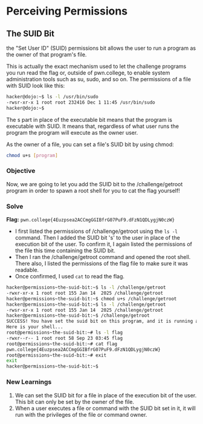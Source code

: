 # Perceiving Permissions

## The SUID Bit
the "Set User ID" (SUID) permissions bit allows the user to run a program as the owner of that program's file.

This is actually the exact mechanism used to let the challenge programs you run read the flag or, outside of pwn.college, to enable system administration tools such as su, sudo, and so on. The permissions of a file with SUID look like this:

```bash
hacker@dojo:~$ ls -l /usr/bin/sudo
-rwsr-xr-x 1 root root 232416 Dec 1 11:45 /usr/bin/sudo
hacker@dojo:~$
```

The s part in place of the executable bit means that the program is executable with SUID. It means that, regardless of what user runs the program the program will execute as the owner user.

As the owner of a file, you can set a file's SUID bit by using chmod:

```bash
chmod u+s [program]
```

### Objective 
Now, we are going to let you add the SUID bit to the /challenge/getroot program in order to spawn a root shell for you to cat the flag yourself!

### Solve
**Flag:** `pwn.college{4Euzpsea2ACCmgGGIBfrG07PuF9.dFzN1QDLygjN0czW}`

- I first listed the permissions of /challenge/getroot using the `ls -l` command. Then I added the SUID bit 's' to the user in place of the execution bit of the user. To confirm it, I again listed the permissions of the file this time containing the SUID bit.
- Then I ran the /challenge/getroot command and opened the root shell. There also, I listed the permissions of the flag file to make sure it was readable. 
- Once confirmed, I used `cat` to read the flag.

```bash
hacker@permissions~the-suid-bit:~$ ls -l /challenge/getroot
-rwxr-xr-x 1 root root 155 Jan 14  2025 /challenge/getroot
hacker@permissions~the-suid-bit:~$ chmod u+s /challenge/getroot
hacker@permissions~the-suid-bit:~$ ls -l /challenge/getroot
-rwsr-xr-x 1 root root 155 Jan 14  2025 /challenge/getroot
hacker@permissions~the-suid-bit:~$ /challenge/getroot
SUCCESS! You have set the suid bit on this program, and it is running as root!
Here is your shell...
root@permissions~the-suid-bit:~# ls -l flag
-rwxr--r-- 1 root root 58 Sep 23 03:45 flag
root@permissions~the-suid-bit:~# cat flag
pwn.college{4Euzpsea2ACCmgGGIBfrG07PuF9.dFzN1QDLygjN0czW}
root@permissions~the-suid-bit:~# exit
exit
hacker@permissions~the-suid-bit:~$
```

### New Learnings
1. We can set the SUID bit for a file in place of the execution bit of the user. This bit can only be set by the owner of the file. 
2. When a user executes a file or command with the SUID bit set in it, it will run with the privileges of the file or command owner. 